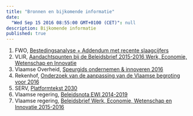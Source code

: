 ```yaml
---
title: "Bronnen en bijkomende informatie"
date:
  "Wed Sep 15 2016 08:55:00 GMT+0100 (CET)": null
description: Bijkomende informatie
published: true
---
```


1. FWO, [Bestedingsanalyse + Addendum met recente slaagcijfers](http://www.fwo.be/media/585452/bestedingsanalyse_2005-2015.pdf)
2. VLIR, [Aandachtspunten bij de Beleidsbrief 2015-2016 Werk, Economie, Wetenschap en Innovatie](http://www.vlir.be/media/docs/Onderzoeksbeleid/VLIR%20nota%20BeleidsbriefWI%2020151216.pdf)
3. Vlaamse Overheid, [Speurgids ondernemen & innoveren 2016](http://www.vlaanderen.be/nl/publicaties/detail/speurgids-2016)
4. Rekenhof, [Onderzoek van de aanpassing van de Vlaamse begroting voor 2016](https://www.ccrek.be/Docs/2016_18_AanpassingVlaamseBegroting2016.pdf)
5. SERV, [Platformtekst 2030](http://www.ewi-vlaanderen.be/sites/default/files/serv_20160208_platformtekst2030_doc.pdf)
6. Vlaamse regering, [Beleidsnota EWI 2014-2019](http://www.ewi-vlaanderen.be/sites/default/files/bestanden/Beleidsnota_2014_2019_Werk_Economie_Wetenschap_Innovatie.pdf)
7. Vlaamse regering, [Beleidsbrief Werk, Economie, Wetenschap en Innovatie 2015-2016](http://docs.vlaamsparlement.be/docs/stukken/2015-2016/g515-1.pdf)


